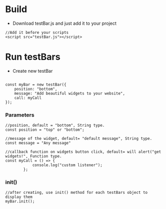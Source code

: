 # Build
* Download testBar.js and just add it to your project
```
//Add it before your scripts
<script src="testBar.js"></script>

```
 
# Run testBars
* Create new testBar
```

const myBar = new testBar({
    position: "bottom",
    message: "Add beautiful widgets to your website",
    call: myCall 
});
```
### Parameters
```
//position, default = "bottom", String type.
const position = "top" or "bottom";

//message of the widget, default= "default message", String type.
const message = "Any message"

//callback function on widgets button click, default= will alert("get widgets!", Function type.
const myCall = () => {
            console.log("custom listener");
        };

```
### init() 
```
//after creating, use init() method for each testBars object to display them
myBar.init();




